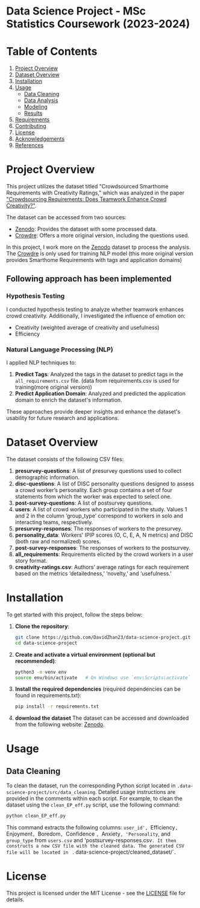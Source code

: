 # Data Science Project - MSc Statistics Coursework (2023-2024)

# Table of Contents
1. [Project Overview](#project-overview)
2. [Dataset Overview](#dataset-overview)
3. [Installation](#installation)
4. [Usage](#usage)
    - [Data Cleaning](#data-cleaning)
    - [Data Analysis](#data-analysis)
    - [Modeling](#modeling)
    - [Results](#results)
5. [Requirements](#requirements)
6. [Contributing](#contributing)
7. [License](#license)
8. [Acknowledgements](#acknowledgements)
9. [References](#references)


# Project Overview
This project utilizes the dataset titled "Crowdsourced Smarthome Requirements with Creativity Ratings," which was analyzed in the paper ["Crowdsourcing Requirements: Does Teamwork Enhance Crowd Creativity?"](https://dl.acm.org/doi/pdf/10.1145/3501247.3531555).

The dataset can be accessed from two sources:

- [Zenodo](https://zenodo.org/records/3550721): Provides the dataset with some processed data.
- [Crowdre](https://crowdre.github.io/murukannaiah-smarthome-requirements-dataset/): Offers a more original version, including the questions used.

In this project, I work more on the [Zenodo](https://zenodo.org/records/3550721) dataset tp process the analysis. The [Crowdre](https://crowdre.github.io/murukannaiah-smarthome-requirements-dataset/) is only used for training NLP model (this more original version provides Smarthome Requirements with tags and application domains)   

## Following approach has been implemented
### Hypothesis Testing

I conducted hypothesis testing to analyze whether teamwork enhances crowd creativity. Additionally, I investigated the influence of emotion on:

- Creativity (weighted average of creativity and usefulness)
- Efficiency

### Natural Language Processing (NLP)

I applied NLP techniques to:

1. **Predict Tags**: Analyzed the tags in the dataset to predict tags in the `all_requirements.csv` file. (data from requirements.csv is used for training(more original version))
2. **Predict Application Domain**: Analyzed and predicted the application domain to enrich the dataset's information.

These approaches provide deeper insights and enhance the dataset's usability for future research and applications.


# Dataset Overview
The dataset consists of the following CSV files:

1. **presurvey-questions**: A list of presurvey questions used to collect demographic information.
2. **disc-questions**: A list of DISC personality questions designed to assess a crowd worker’s personality. Each group contains a set of four statements from which the worker was expected to select one.
3. **post-survey-questions**: A list of postsurvey questions.
4. **users**: A list of crowd workers who participated in the study. Values 1 and 2 in the column ‘group_type’ correspond to workers in solo and interacting teams, respectively.
5. **presurvey-responses**: The responses of workers to the presurvey.
6. **personality_data**: Workers' IPIP scores (O, C, E, A, N metrics) and DISC (both raw and normalized) scores.
7. **post-survey-responses**: The responses of workers to the postsurvey.
8. **all_requirements**: Requirements elicited by the crowd workers in a user story format.
9. **creativity-ratings.csv**: Authors’ average ratings for each requirement based on the metrics ‘detailedness,’ ‘novelty,’ and ‘usefulness.’

# Installation

To get started with this project, follow the steps below:

1. **Clone the repository**:

   ```bash
   git clone https://github.com/DavidZhan23/data-science-project.git
   cd data-science-project
   ```
2. **Create and activate a virtual environment (optional but recommended)**:
     ```bash
   python3 -m venv env
    source env/bin/activate   # On Windows use `env\Scripts\activate`
     ```
3. **Install the required dependencies** (required dependencies can be found in requirements.txt):
   ```bash
   pip install -r requirements.txt
   ```
4. **download the dataset**
The dataset can be accessed and downloaded from the following website: [Zenodo](https://zenodo.org/records/3550721).

# Usage
## Data Cleaning

To clean the dataset, run the corresponding Python script located in `.data-science-project/src/data_cleaning`. Detailed usage instructions are provided in the comments within each script. For example, to clean the dataset using the `clean_EP_eff.py` script, use the following command:

```bash
python clean_EP_eff.py
```
This command extracts the following columns: `user_id', `Efficiency`, `Enjoyment`, `Boredom`, `Confidence `, `Anxiety`, 'Personality`, and `group_type` from `users.csv` and 'postsurvey-responses.csv`. It then constructs a new CSV file with the cleaned data. The generated CSV file will be located in ` . data-science-project/cleaned_dataset/`.




# License

This project is licensed under the MIT License - see the [LICENSE](LICENSE) file for details.

